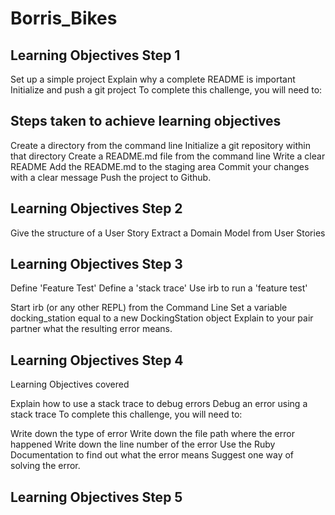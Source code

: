 # Borris_Bikes

## Learning Objectives Step 1

Set up a simple project
Explain why a complete README is important
Initialize and push a git project
To complete this challenge, you will need to:

## Steps taken to achieve learning objectives
 Create a directory from the command line
 Initialize a git repository within that directory
 Create a README.md file from the command line
 Write a clear README
 Add the README.md to the staging area
 Commit your changes with a clear message
 Push the project to Github.

## Learning Objectives Step 2
Give the structure of a User Story
Extract a Domain Model from User Stories

## Learning Objectives Step 3
Define 'Feature Test'
Define a 'stack trace'
Use irb to run a 'feature test'


 Start irb (or any other REPL) from the Command Line
 Set a variable docking_station equal to a new DockingStation object
 Explain to your pair partner what the resulting error means.

## Learning Objectives Step 4
Learning Objectives covered

Explain how to use a stack trace to debug errors
Debug an error using a stack trace
To complete this challenge, you will need to:

 Write down the type of error
 Write down the file path where the error happened
 Write down the line number of the error
 Use the Ruby Documentation to find out what the error means
 Suggest one way of solving the error.

## Learning Objectives Step 5  
